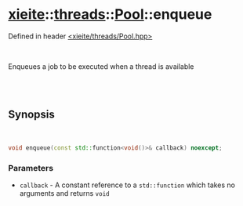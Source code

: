 # [xieite](../../../README.md)::[threads](../../threads.md)::[Pool](../Pool.md)::enqueue
Defined in header [<xieite/threads/Pool.hpp>](../../../include/xieite/threads/Pool.hpp)

<br/>

Enqueues a job to be executed when a thread is available

<br/><br/>

## Synopsis

<br/>

```cpp
void enqueue(const std::function<void()>& callback) noexcept;
```
### Parameters
- `callback` - A constant reference to a `std::function` which takes no arguments and returns `void`
